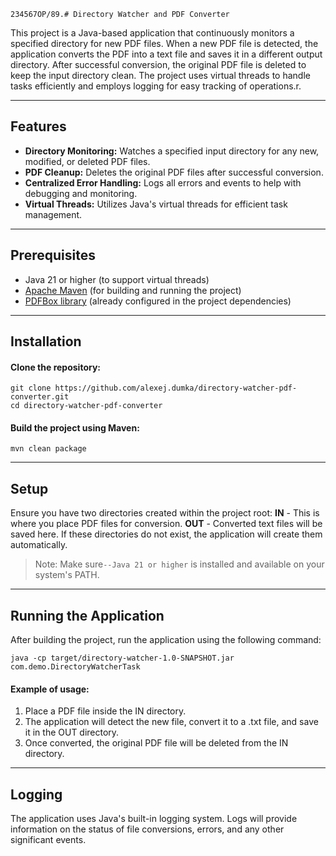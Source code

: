     234567OP/89.# Directory Watcher and PDF Converter

This project is a Java-based application that continuously monitors a specified directory for new PDF files. When a new PDF file is detected, the application converts the PDF into a text file and saves it in a different output directory. After successful conversion, the original PDF file is deleted to keep the input directory clean. The project uses virtual threads to handle tasks efficiently and employs logging for easy tracking of operations.r.

***
## Features
- **Directory Monitoring:** Watches a specified input directory for any new, modified, or deleted PDF files.
- **PDF Cleanup:** Deletes the original PDF files after successful conversion.
- **Centralized Error Handling:** Logs all errors and events to help with debugging and monitoring.
- **Virtual Threads:** Utilizes Java's virtual threads for efficient task management.

***
## Prerequisites
- Java 21 or higher (to support virtual threads)
- [Apache Maven](https://maven.apache.org/) (for building and running the project)
- [PDFBox library](https://pdfbox.apache.org/) (already configured in the project dependencies)


***
## Installation
#### Clone the repository:

```
git clone https://github.com/alexej.dumka/directory-watcher-pdf-converter.git
cd directory-watcher-pdf-converter
```

#### Build the project using Maven:
```
mvn clean package
```
***
## Setup
Ensure you have two directories created within the project root:
**IN** - This is where you place PDF files for conversion.
**OUT** - Converted text files will be saved here.
If these directories do not exist, the application will create them automatically.
> Note: Make sure`--Java 21 or higher` is installed and available on your system's PATH.

***
## Running the Application
After building the project, run the application using the following command:

```
java -cp target/directory-watcher-1.0-SNAPSHOT.jar com.demo.DirectoryWatcherTask
```

#### Example of usage:

1. Place a PDF file inside the IN directory.
2. The application will detect the new file, convert it to a .txt file, and save it in the OUT directory.
3. Once converted, the original PDF file will be deleted from the IN directory.

***
## Logging
The application uses Java's built-in logging system. Logs will provide information on the status of file conversions, errors, and any other significant events.
